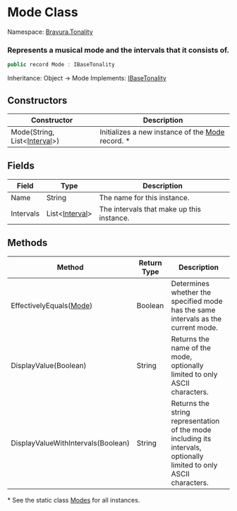 # Mode Class

Namespace: [Bravura.Tonality](./Bravura.Tonality.md)

### Represents a musical mode and the intervals that it consists of.

```csharp
public record Mode : IBaseTonality
```

Inheritance: Object -> Mode
Implements: [IBaseTonality](./IBaseTonality.md)

## Constructors
| Constructor | Description |
| --- | --- |
| Mode(String, List<[Interval](./Interval.md)>) | Initializes a new instance of the [Mode](./Mode.md) record. * |

## Fields
| Field | Type | Description |
| --- | --- | --- |
| Name | String | The name for this instance. |
| Intervals | List<[Interval](./Interval.md)> | The intervals that make up this instance. |

## Methods
| Method | Return Type | Description |
| --- | --- | --- |
| EffectivelyEquals([Mode](./Mode.md)) | Boolean | Determines whether the specified mode has the same intervals as the current mode. |
| DisplayValue(Boolean) | String | Returns the name of the mode, optionally limited to only ASCII characters. |
| DisplayValueWithIntervals(Boolean) | String | Returns the string representation of the mode including its intervals, optionally limited to only ASCII characters. |

\* See the static class [Modes](./Modes.md) for all instances.
